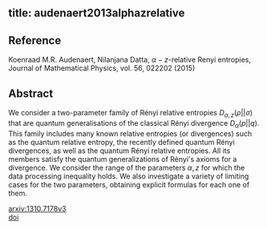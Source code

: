 title: audenaert2013alphazrelative
---


## Reference

Koenraad M.R. Audenaert, Nilanjana Datta, $\alpha-z$-relative Renyi entropies, Journal of Mathematical Physics, vol. 56, 022202 (2015)

## Abstract 
We consider a two-parameter family of Rényi relative entropies $D_{\alpha,z}(\rho||\sigma)$ that are quantum generalisations of the classical Rényi divergence $D_{\alpha}(p||q)$. This family includes many known relative entropies (or divergences) such as the quantum relative entropy, the recently defined quantum Rényi divergences, as well as the quantum Rényi relative entropies. All its members satisfy the quantum generalizations of Rényi's axioms for a divergence. We consider the range of the parameters $\alpha,z$ for which the data processing inequality holds. We also investigate a variety of limiting cases for the two parameters, obtaining explicit formulas for each one of them.
    

[arxiv:1310.7178v3](https://arxiv.org/abs/1310.7178v3)    
[doi](https://doi.org/10.1063/1.4906367)



